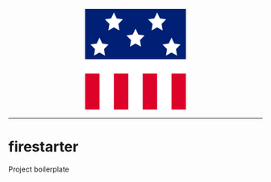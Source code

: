 <p align="center">
  <img width="200" src="media/firestarter.png">
</p>

---

# firestarter

Project boilerplate
